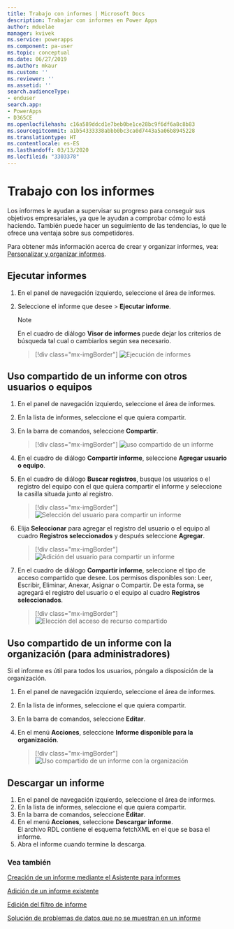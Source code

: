 ```yaml
---
title: Trabajo con informes | Microsoft Docs
description: Trabajar con informes en Power Apps
author: mduelae
manager: kvivek
ms.service: powerapps
ms.component: pa-user
ms.topic: conceptual
ms.date: 06/27/2019
ms.author: mkaur
ms.custom: ''
ms.reviewer: ''
ms.assetid: ''
search.audienceType:
- enduser
search.app:
- PowerApps
- D365CE
ms.openlocfilehash: c16a589ddcd1e7beb0be1ce28bc9f6df6a8c8b83
ms.sourcegitcommit: a1b54333338abbb0bc3ca0d7443a5a06b8945228
ms.translationtype: HT
ms.contentlocale: es-ES
ms.lasthandoff: 03/13/2020
ms.locfileid: "3303378"
---
```

# <a name="work-with-reports"></a>Trabajo con los informes

Los informes le ayudan a supervisar su progreso para conseguir sus objetivos empresariales, ya que le ayudan a comprobar cómo lo está haciendo. También puede hacer un seguimiento de las tendencias, lo que le ofrece una ventaja sobre sus competidores.  

Para obtener más información acerca de crear y organizar informes, vea: [Personalizar y organizar informes](https://docs.microsoft.com/powerapps/maker/model-driven-apps/add-reporting-to-app).
  
## <a name="run-a-report"></a>Ejecutar informes  
  
1. En el panel de navegación izquierdo, seleccione el área de informes. 
2. Seleccione el informe que desee > **Ejecutar informe**.  
  
   > [!NOTE]
   >  En el cuadro de diálogo **Visor de informes** puede dejar los criterios de búsqueda tal cual o cambiarlos según sea necesario.  
   
   > [!div class="mx-imgBorder"]
   > ![Ejecución de informes](media/report-run.png "Ejecutar informes")
 
  
## <a name="share-a-report-with-other-users-or-teams"></a>Uso compartido de un informe con otros usuarios o equipos    

1. En el panel de navegación izquierdo, seleccione el área de informes.  
2. En la lista de informes, seleccione el que quiera compartir.  
3. En la barra de comandos, seleccione **Compartir**.

   > [!div class="mx-imgBorder"]
   > ![uso compartido de un informe](media/report-share.png "Uso compartido de un informe")
  
4. En el cuadro de diálogo **Compartir informe**, seleccione **Agregar usuario o equipo**.    
5. En el cuadro de diálogo **Buscar registros**, busque los usuarios o el registro del equipo con el que quiera compartir el informe y seleccione la casilla situada junto al registro.

   > [!div class="mx-imgBorder"]
   > ![Selección del usuario para compartir un informe](media/report-share1.png "Selección de un usuario para compartir el informe")

6. Elija **Seleccionar** para agregar el registro del usuario o el equipo al cuadro **Registros seleccionados** y después seleccione **Agregar**.

   > [!div class="mx-imgBorder"]
   > ![Adición del usuario para compartir un informe](media/report-share2.png "Adición del usuario para compartir el informe")
  
7. En el cuadro de diálogo **Compartir informe**, seleccione el tipo de acceso compartido que desee. Los permisos disponibles son: Leer, Escribir, Eliminar, Anexar, Asignar o Compartir. De esta forma, se agregará el registro del usuario o el equipo al cuadro **Registros seleccionados**.

   > [!div class="mx-imgBorder"]
   > ![Elección del acceso de recurso compartido](media/report-share3.png "Elección del acceso de recurso compartido")
  

## <a name="share-a-report-with-your-organization-for-admins"></a>Uso compartido de un informe con la organización (para administradores)
 Si el informe es útil para todos los usuarios, póngalo a disposición de la organización.  

1. En el panel de navegación izquierdo, seleccione el área de informes.  
2. En la lista de informes, seleccione el que quiera compartir.  
3. En la barra de comandos, seleccione **Editar**.  
4. En el menú **Acciones**, seleccione **Informe disponible para la organización**.  
  
   > [!div class="mx-imgBorder"]
   > ![Uso compartido de un informe con la organización](media/report-share4.png "Uso compartido de un informe con la organización")

## <a name="download-a-report"></a>Descargar un informe

1. En el panel de navegación izquierdo, seleccione el área de informes. 
2. En la lista de informes, seleccione el que quiera compartir.  
3. En la barra de comandos, seleccione **Editar**.  
4. En el menú **Acciones**, seleccione **Descargar informe**.  
El archivo RDL contiene el esquema fetchXML en el que se basa el informe.
5. Abra el informe cuando termine la descarga.





### <a name="see-also"></a>Vea también

[Creación de un informe mediante el Asistente para informes](create-report-with-wizard.md)

[Adición de un informe existente](add-existing-report.md)

[Edición del filtro de informe](edit-report-filter.md)

[Solución de problemas de datos que no se muestran en un informe](troubleshoot-reports.md)


